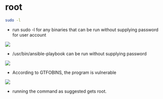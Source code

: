 # root
````bash
sudo -l
````
- run sudo -l for any binaries that can be run without supplying password for user account

![](seal.htb-21.png)
- /usr/bin/ansible-playbook can be run without supplying password

![](seal.htb-22.png)
- According to GTFOBINS, the program is vulnerable

![](seal.htb-23.gif)
- running the command as suggested gets root.